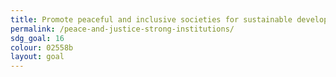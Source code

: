 ```yaml
---
title: Promote peaceful and inclusive societies for sustainable development, provide access to justice for all and build effective, accountable and inclusive institutions at all levels
permalink: /peace-and-justice-strong-institutions/
sdg_goal: 16
colour: 02558b
layout: goal
---
```


